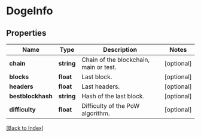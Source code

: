 # DogeInfo

## Properties

Name | Type | Description | Notes
------------ | ------------- | ------------- | -------------
**chain** | **string** | Chain of the blockchain, main or test. | [optional]
**blocks** | **float** | Last block. | [optional]
**headers** | **float** | Last headers. | [optional]
**bestblockhash** | **string** | Hash of the last block. | [optional]
**difficulty** | **float** | Difficulty of the PoW algorithm. | [optional]

[[Back to Index]](../index.md)
